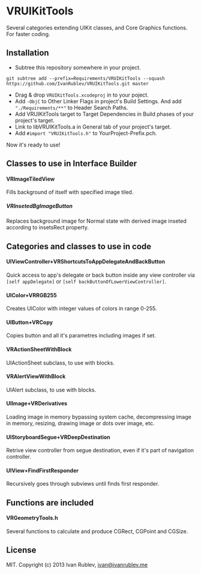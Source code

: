 VRUIKitTools
============

Several categories extending UIKit classes, and Core Graphics functions. For faster coding.

Installation
------------

- Subtree this repository somewhere in your project.
```
git subtree add --prefix=Requirements/VRUIKitTools --squash https://github.com/IvanRublev/VRUIKitTools.git master
```

- Drag & drop `VRUIKitTools.xcodeproj` in to your poject.
- Add `-ObjC` to Other Linker Flags in project's Build Settings. And add `"./Requirements/**"` to Header Search Paths.
- Add VRUIKitTools target to Target Dependencies in Build phases of your project's target.
- Link to libVRUIKitTools.a in General tab of your project's target.
- Add `#import "VRUIKitTools.h"` to YourProject-Prefix.pch. 

Now it's ready to use!

Classes to use in Interface Builder
-----------------------------------

#### VRImageTiledView

Fills background of itself with specified image tiled.

##### VRInsetedBgImageButton

Replaces background image for Normal state with derived image inseted according to insetsRect property.


Categories and classes to use in code
-------------------------------------

#### UIViewController+VRShortcutsToAppDelegateAndBackButton

Quick access to app's delegate or back button inside any view controller via ```[self appDelegate]``` or ```[self backButtonOfLowerViewController]```.

#### UIColor+VRRGB255

Creates UIColor with integer values of colors in range 0-255.

#### UIButton+VRCopy

Copies button and all it's parametres including images if set.

#### VRActionSheetWithBlock

UIActionSheet subclass, to use with blocks.

#### VRAlertViewWithBlock

UIAlert subclass, to use with blocks.

#### UIImage+VRDerivatives

Loading image in memory bypassing system cache, decompressing image in memory, resizing, drawing image or dots over image, etc.  

#### UIStoryboardSegue+VRDeepDestination

Retrive view controller from segue destination, even if it's part of navigation controller.

#### UIView+FindFirstResponder

Recursively goes through subviews until finds first responder.

Functions are included
----------------------

#### VRGeometryTools.h

Several functions to calculate and produce CGRect, CGPoint and CGSize.

License
-------

MIT. Copyright (c) 2013 Ivan Rublev, ivan@ivanrublev.me 
